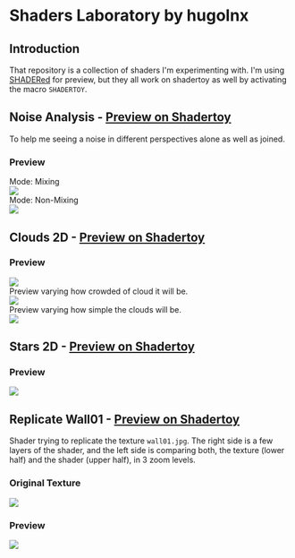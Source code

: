 # Shaders Laboratory by hugolnx

## Introduction
That repository is a collection of shaders I'm experimenting with. I'm using [SHADERed](https://shadered.org/) for preview, but they all work on shadertoy as well by activating the macro `SHADERTOY`.

## Noise Analysis - [Preview on Shadertoy](https://www.shadertoy.com/view/NlGyWy)
To help me seeing a noise in different perspectives alone as well as joined.
### Preview
Mode: Mixing  
![](https://github.com/hugolnx/shaders-laboratory/raw/master/shaders/noises-analysis/preview/mode-mixes.gif)  
Mode: Non-Mixing  
![](https://github.com/hugolnx/shaders-laboratory/raw/master/shaders/noises-analysis/preview/mode-no-mixes.gif)  

## Clouds 2D - [Preview on Shadertoy](https://www.shadertoy.com/view/sttyW7)
### Preview
![](https://github.com/hugolnx/shaders-laboratory/raw/master/shaders/clouds/preview/preview.gif)  
Preview varying how crowded of cloud it will be.  
![](https://github.com/hugolnx/shaders-laboratory/raw/master/shaders/clouds/preview/preview-full.gif)  
Preview varying how simple the clouds will be.  
![](https://github.com/hugolnx/shaders-laboratory/raw/master/shaders/clouds/preview/preview-simplified.gif)  

## Stars 2D - [Preview on Shadertoy](https://www.shadertoy.com/view/ftcyRS)
### Preview
![](https://github.com/hugolnx/shaders-laboratory/raw/master/shaders/stars/preview/shader-preview-noises-stars.gif)  

## Replicate Wall01 - [Preview on Shadertoy](https://www.shadertoy.com/view/flyyWy)
Shader trying to replicate the texture `wall01.jpg`. The right side is a few layers of the shader, and the left side is comparing both, the texture (lower half) and the shader (upper half), in 3 zoom levels.
### Original Texture
![](https://github.com/hugolnx/shaders-laboratory/raw/master/textures/wall01.jpg)  

### Preview
![](https://github.com/hugolnx/shaders-laboratory/raw/master/shaders/replicate-wall01/preview/preview.png)  